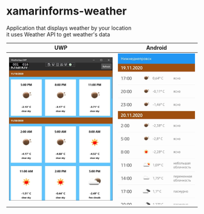 # xamarinforms-weather
Application that displays weather by your location<br/>
it uses Weather API to get weather's data<br/>

UWP | Android
------------ | -------------
<img src="/screenshots/desktop.png" width="350">|<img src="/screenshots/androidd.png" width="250">

